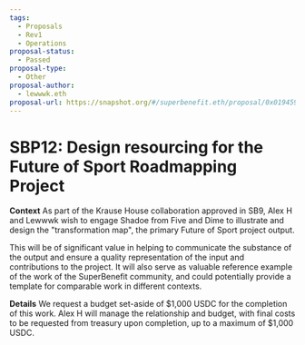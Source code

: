 ```yaml
---
tags:
  - Proposals
  - Rev1
  - Operations
proposal-status:
  - Passed
proposal-type:
  - Other
proposal-author:
  - lewwwk.eth
proposal-url: https://snapshot.org/#/superbenefit.eth/proposal/0x01945919505c4ea17fbdc0611e65330c525a0b5a014cc5eff56c05d6416fb849
---
```

# SBP12: Design resourcing for the Future of Sport Roadmapping Project

**Context**
As part of the Krause House collaboration approved in SB9, Alex H and Lewwwk wish to engage Shadoe from Five and Dime to illustrate and design the "transformation map", the primary Future of Sport project output.

This will be of significant value in helping to communicate the substance of the output and ensure a quality representation of the input and contributions to the project.  It will also serve as valuable reference example of the work of the SuperBenefit community, and could potentially provide a template for comparable work in different contexts.

**Details**
We request a budget set-aside of $1,000 USDC for the completion of this work. Alex H will manage the relationship and budget, with final costs to be requested from treasury upon completion, up to a maximum of $1,000 USDC.
